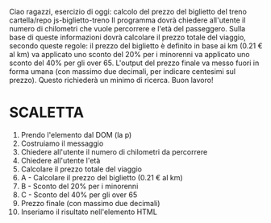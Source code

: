Ciao ragazzi,
esercizio di oggi: calcolo del prezzo del biglietto del treno
cartella/repo js-biglietto-treno
Il programma dovrà chiedere all'utente il numero di chilometri che vuole percorrere e l'età del passeggero.
Sulla base di queste informazioni dovrà calcolare il prezzo totale del viaggio, secondo queste regole:
il prezzo del biglietto è definito in base ai km (0.21 € al km)
va applicato uno sconto del 20% per i minorenni
va applicato uno sconto del 40% per gli over 65.
L'output del prezzo finale va messo fuori in forma umana (con massimo due decimali, per indicare centesimi sul prezzo). Questo richiederà un minimo di ricerca.
Buon lavoro!



# SCALETTA

1. Prendo l'elemento dal DOM (la p)
2. Costruiamo il messaggio
3. Chiedere all'utente il numero di chilometri da percorrere
4. Chiedere all'utente l'età
5. Calcolare il prezzo totale del viaggio
5. A - Calcolare il prezzo del biglietto (0.21 € al km)
5. B - Sconto del 20% per i minorenni 
5. C - Sconto del 40% per gli over 65
6. Prezzo finale (con massimo due decimali)
7. Inseriamo il risultato nell'elemento HTML

